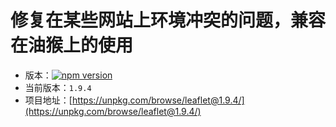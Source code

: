 # 修复在某些网站上环境冲突的问题，兼容在油猴上的使用

* 版本：[![npm version](https://img.shields.io/npm/v/leaflet/latest.svg)](https://www.npmjs.com/package/leaflet)
* 当前版本：`1.9.4`
* 项目地址：[https://unpkg.com/browse/leaflet@1.9.4/](https://unpkg.com/browse/leaflet@1.9.4/)
